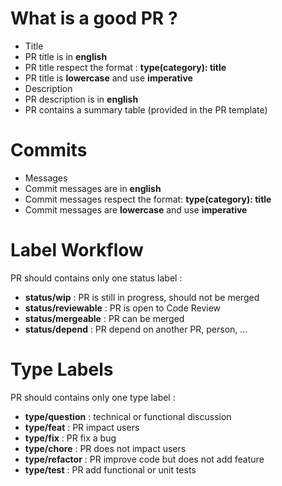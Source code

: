 # What is a good PR ?

- Title
 - PR title is in **english**
 - PR title respect the format : **type(category): title**
 - PR title is **lowercase** and use **imperative**
- Description
 - PR description is in **english**
 - PR contains a summary table (provided in the PR template)

# Commits

- Messages
 - Commit messages are in **english**
 - Commit messages respect the format: **type(category): title**
 - Commit messages are **lowercase** and use **imperative**

# Label Workflow

PR should contains only one status label :
- **status/wip** : PR is still in progress, should not be merged
- **status/reviewable** : PR is open to Code Review
- **status/mergeable** : PR can be merged
- **status/depend** : PR depend on another PR, person, ...

# Type Labels

PR should contains only one type label :
- **type/question** : technical or functional discussion
- **type/feat** : PR impact users
- **type/fix** : PR fix a bug
- **type/chore** : PR does not impact users
- **type/refactor** : PR improve code but does not add feature
- **type/test** : PR add functional or unit tests
